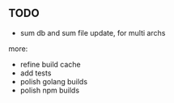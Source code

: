 ## TODO

- sum db and sum file update, for multi archs

more:

- refine build cache
- add tests
- polish golang builds
- polish npm builds
